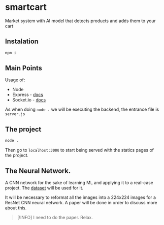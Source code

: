 # smartcart
Market system with AI model that detects products and adds them to your cart

## Instalation

```bash
npm i
```

## Main Points
Usage of:
- Node
- Express - [docs](https://expressjs.com/en/starter/installing.html)
- Socket.io - [docs](https://socket.io/docs/v4/server-initialization/)

As when doing `node .` we will be executing the backend, the entrance file is `server.js`

## The project

```bash
node .
```

Then go to `localhost:3000` to start being served with the statics pages of the project.

## The Neural Network. 

A CNN network for the sake of learning ML and applying it to a real-case project. The [dataset](https://github.com/PhilJd/freiburg_groceries_dataset) will be used for it.

It will be necessary to reformat all the images into a 224x224 images for a ResNet CNN neural network. A paper will be done in order to discuss more about this.

> [!INFO]
> I need to do the paper. Relax.

